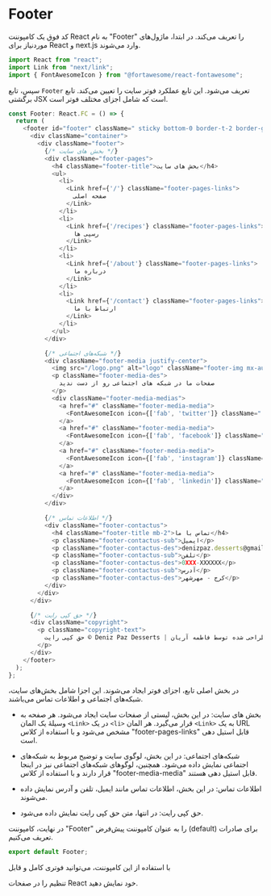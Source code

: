 # Footer

کد فوق یک کامپوننت React به نام "Footer" را تعریف می‌کند. در ابتدا، ماژول‌های موردنیاز برای React و next.js وارد می‌شوند.

```javascript
import React from "react";
import Link from "next/link";
import { FontAwesomeIcon } from "@fortawesome/react-fontawesome";
```

سپس، تابع `Footer` تعریف می‌شود. این تابع عملکرد فوتر سایت را تعیین می‌کند. تابع برگشتی JSX است که شامل اجزای مختلف فوتر است.

```javascript
const Footer: React.FC = () => {
  return (
    <footer id="footer" className=" sticky bottom-0 border-t-2 border-gray-100">
      <div className="container">
        <div className="footer">
          {/* بخش های سایت */}
          <div className="footer-pages">
            <h4 className="footer-title">بخش های سایت</h4>
            <ul>
              <li>
                <Link href={'/'} className="footer-pages-links">
                  صفحه اصلی
                </Link>
              </li>
              <li>
                <Link href={'/recipes'} className="footer-pages-links">
                  رسپی ها
                </Link>
              </li>
              <li>
                <Link href={'/about'} className="footer-pages-links">
                  درباره ما
                </Link>
              </li>
              <li>
                <Link href={'/contact'} className="footer-pages-links">
                  ارتباط با ما
                </Link>
              </li>
            </ul>
          </div>

          {/* شبکه‌های اجتماعی */}
          <div className="footer-media justify-center">
            <img src="/logo.png" alt="logo" className="footer-img mx-auto" />
            <p className="footer-media-des">
              صفحات ما در شبکه های اجتماعی رو از دست ندید
            </p>
            <div className="footer-media-medias">
              <a href="#" className="footer-media-media">
                <FontAwesomeIcon icon={['fab', 'twitter']} className=" transition-all hover:scale-125 duration-700  hover:text-white p-5" />
              </a>
              <a href="#" className="footer-media-media">
                <FontAwesomeIcon icon={['fab', 'facebook']} className=" transition-all hover:scale-125 duration-700  hover:text-white p-5" />
              </a>
              <a href="#" className="footer-media-media">
                <FontAwesomeIcon icon={['fab', 'instagram']} className=" transition-all hover:scale-125 duration-700  hover:text-white p-5" />
              </a>
              <a href="#" className="footer-media-media">
                <FontAwesomeIcon icon={['fab', 'linkedin']} className=" transition-all hover:scale-125 duration-700  hover:text-white p-5" />
              </a>
            </div>
          </div>

          {/* اطلاعات تماس */}
          <div className="footer-contactus">
            <h4 className="footer-title mb-2">تماس با ما</h4>
            <p className="footer-contactus-sub">ایمیل</p>
            <p className="footer-contactus-des">denizpaz.desserts@gmail.com</p>
            <p className="footer-contactus-sub">تلفن</p>
            <p className="footer-contactus-des">0XXX-XXXXXX</p>
            <p className="footer-contactus-sub">آدرس</p>
            <p className="footer-contactus-des">کرج - مهرشهر</p>
          </div>
        </div>
      </div>

      {/* حق کپی رایت */}
      <div className="copyright">
        <p className="copyright-text">
          حق کپی رایت © Deniz Paz Desserts | طراحی شده توسط فاطمه آریان
        </p>
      </div>
    </footer>
  );
};
```

در بخش اصلی تابع، اجزای فوتر ایجاد می‌شوند. این اجزا شامل بخش‌های سایت، شبکه‌های اجتماعی و اطلاعات تماس می‌باشند.

- بخش های سایت: در این بخش، لیستی از صفحات سایت ایجاد می‌شود. هر صفحه به وسیلهٔ یک المان `<Link>` در یک `<li>` قرار می‌گیرد. هر المان `<Link>` به یک URL مشخص می‌شود و با استفاده از کلاس "footer-pages-links" قابل استیل دهی است.

- شبکه‌های اجتماعی: در این بخش، لوگوی سایت و توضیح مربوط به شبکه‌های اجتماعی نمایش داده می‌شود. همچنین، لوگوهای شبکه‌های اجتماعی نیز در اینجا قرار دارند و با استفاده از کلاس "footer-media-media" قابل استیل دهی هستند.

- اطلاعات تماس: در این بخش، اطلاعات تماس مانند ایمیل، تلفن و آدرس نمایش داده می‌شوند.

- حق کپی رایت: در انتها، متن حق کپی رایت نمایش داده می‌شود.

در نهایت، کامپوننت "Footer" را به عنوان کامپوننت پیش‌فرض (default) برای صادرات تعریف می‌کنیم.

```javascript
export default Footer;
```

با استفاده از این کامپوننت، می‌توانید فوتری کامل و قابل

 تنظیم را در صفحات React خود نمایش دهید.
